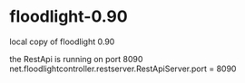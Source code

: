 # floodlight-0.90

local copy of floodlight 0.90 

the RestApi is running on port 8090
net.floodlightcontroller.restserver.RestApiServer.port = 8090

